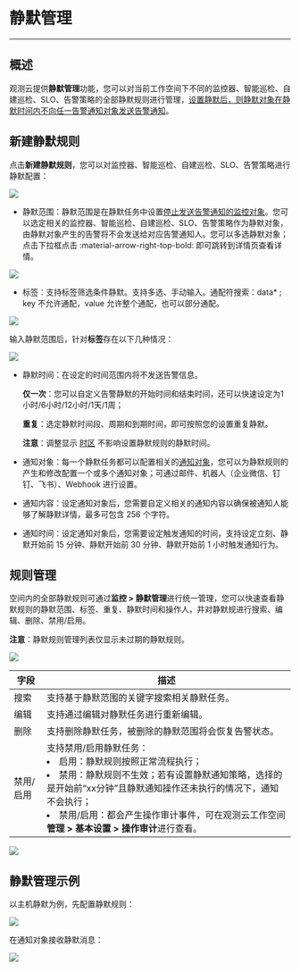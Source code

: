 # 静默管理
---

## 概述

观测云提供**静默管理**功能，您可以对当前工作空间下不同的监控器、智能巡检、自建巡检、SLO、告警策略的全部静默规则进行管理，<u>设置静默后，则静默对象在静默时间内不向任一告警通知对象发送告警通知</u>。

## 新建静默规则

点击**新建静默规则**，您可以对监控器、智能巡检、自建巡检、SLO、告警策略进行静默配置：

![](img/monitor07.png)

- 静默范围：静默范围是在静默任务中设置<u>停止发送告警通知的监控对象</u>。您可以选定相关的监控器、智能巡检、自建巡检、SLO、告警策略作为静默对象，由静默对象产生的告警将不会发送给对应告警通知人。您可以多选静默对象；点击下拉框点击 :material-arrow-right-top-bold: 即可跳转到详情页查看详情。

![](img/monitor29.png)

-  标签：支持标签筛选条件静默。支持多选、手动输入。通配符搜索：data* ; key 不允许通配，value 允许整个通配，也可以部分通配。

![](img/monitor30.png)

输入静默范围后，针对**标签**存在以下几种情况：

![](img/logic.png)

<!--
???+ info "静默范围"

    静默范围必填，标签非必填。只有当同时满足【静默范围】和【标签】的条件时，静默才会生效。举例说明如下：

    假设静默范围选择 【监控器 A】和【智能巡检 B】，标签选择：【host:aaa】和【city:Shanghai】。当同时符合 监控器 A , host:aaa 以及 city:Shanghai 这三个条件时，该通知静默；当同时符合 智能巡检 B, host:aaa 以及 city:Shanghai 这三个条件时，该通知静默。
-->

- 静默时间：在设定的时间范围内将不发送告警信息。

    **仅一次**：您可以自定义告警静默的开始时间和结束时间，还可以快速设定为1小时/6小时/12小时/1天/1周；

    **重复**：选定静默时间段、周期和到期时间，即可按照您的设置重复静默。
    
    **注意**：调整显示 [时区](../management/index.md#zone) 不影响设置静默规则的静默时间。

- 通知对象：每一个静默任务都可以配置相关的[通知对象](notify-object.md)，您可以为静默规则的产生和修改配置一个或多个通知对象；可通过邮件、机器人（企业微信、钉钉、飞书）、Webhook 进行设置。

- 通知内容：设定通知对象后，您需要自定义相关的通知内容以确保被通知人能够了解静默详情，最多可包含 256 个字符。
 
- 通知时间：设定通知对象后，您需要设定触发通知的时间，支持设定立刻、静默开始前 15 分钟、静默开始前 30 分钟、静默开始前 1 小时触发通知行为。

## 规则管理

空间内的全部静默规则可通过**监控 > 静默管理**进行统一管理，您可以快速查看静默规则的静默范围、标签、重复、静默时间和操作人，并对静默规进行搜索、编辑、删除、禁用/启用。

**注意**：静默规则管理列表仅显示未过期的静默规则。

![](img/monitor08.png)

| 字段      | 描述                          |
| ----------- | ------------------------- |
| 搜索      | 支持基于静默范围的关键字搜索相关静默任务。      |
| 编辑      | 支持通过编辑对静默任务进行重新编辑。              |
| 删除      | 支持删除静默任务，被删除的静默范围将会恢复告警状态。                       |
| 禁用/启用      | 支持禁用/启用静默任务：<br/><li>启用：静默规则按照正常流程执行；<br/><li>禁用：静默规则不生效；若有设置静默通知策略，选择的是开始前“xx分钟”且静默通知操作还未执行的情况下，通知不会执行；<br/><li>禁用/启用：都会产生操作审计事件，可在观测云工作空间**管理 > 基本设置 > 操作审计**进行查看。                          |


![](img/2.monitor_7.png)

## 静默管理示例

以主机静默为例，先配置静默规则：

![](img/monitor31.png)

在通知对象接收静默消息：

![](img/monitor32.png)
